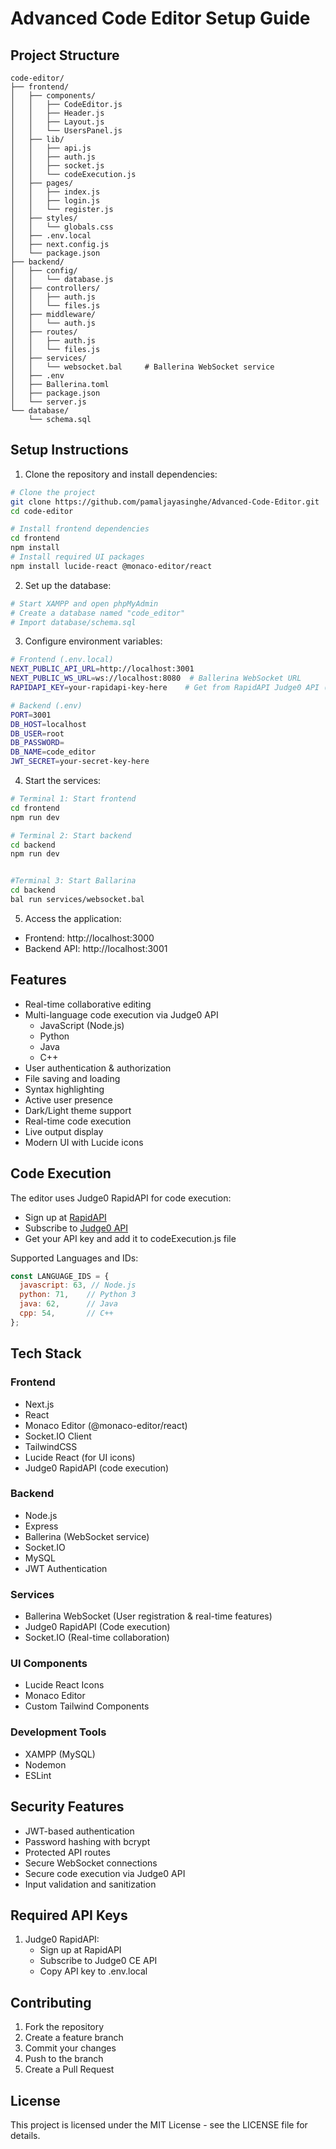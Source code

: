 # Advanced Code Editor Setup Guide

## Project Structure
```
code-editor/
├── frontend/
│   ├── components/
│   │   ├── CodeEditor.js
│   │   ├── Header.js
│   │   ├── Layout.js
│   │   └── UsersPanel.js
│   ├── lib/
│   │   ├── api.js
│   │   ├── auth.js
│   │   ├── socket.js
│   │   └── codeExecution.js
│   ├── pages/
│   │   ├── index.js
│   │   ├── login.js
│   │   └── register.js
│   ├── styles/
│   │   └── globals.css
│   ├── .env.local
│   ├── next.config.js
│   └── package.json
├── backend/
│   ├── config/
│   │   └── database.js
│   ├── controllers/
│   │   ├── auth.js
│   │   └── files.js
│   ├── middleware/
│   │   └── auth.js
│   ├── routes/
│   │   ├── auth.js
│   │   └── files.js
│   ├── services/
│   │   └── websocket.bal     # Ballerina WebSocket service
│   ├── .env
│   ├── Ballerina.toml
│   ├── package.json
│   └── server.js
└── database/
    └── schema.sql
```

## Setup Instructions

1. Clone the repository and install dependencies:
```bash
# Clone the project
git clone https://github.com/pamaljayasinghe/Advanced-Code-Editor.git
cd code-editor

# Install frontend dependencies
cd frontend
npm install
# Install required UI packages
npm install lucide-react @monaco-editor/react
```

2. Set up the database:
```bash
# Start XAMPP and open phpMyAdmin
# Create a database named "code_editor"
# Import database/schema.sql
```

3. Configure environment variables:
```bash
# Frontend (.env.local)
NEXT_PUBLIC_API_URL=http://localhost:3001
NEXT_PUBLIC_WS_URL=ws://localhost:8080  # Ballerina WebSocket URL
RAPIDAPI_KEY=your-rapidapi-key-here    # Get from RapidAPI Judge0 API (Free)

# Backend (.env)
PORT=3001
DB_HOST=localhost
DB_USER=root
DB_PASSWORD=
DB_NAME=code_editor
JWT_SECRET=your-secret-key-here
```

4. Start the services:
```bash
# Terminal 1: Start frontend
cd frontend
npm run dev

# Terminal 2: Start backend
cd backend
npm run dev


#Terminal 3: Start Ballarina
cd backend
bal run services/websocket.bal
```


5. Access the application:
- Frontend: http://localhost:3000
- Backend API: http://localhost:3001

## Features

- Real-time collaborative editing
- Multi-language code execution via Judge0 API
  - JavaScript (Node.js)
  - Python
  - Java
  - C++
- User authentication & authorization
- File saving and loading
- Syntax highlighting
- Active user presence
- Dark/Light theme support
- Real-time code execution
- Live output display
- Modern UI with Lucide icons

## Code Execution

The editor uses Judge0 RapidAPI for code execution:
- Sign up at [RapidAPI](https://rapidapi.com/)
- Subscribe to [Judge0 API](https://rapidapi.com/judge0-official/api/judge0-ce)
- Get your API key and add it to codeExecution.js file

Supported Languages and IDs:
```javascript
const LANGUAGE_IDS = {
  javascript: 63, // Node.js
  python: 71,    // Python 3
  java: 62,      // Java
  cpp: 54,       // C++
};
```

## Tech Stack

### Frontend
- Next.js
- React
- Monaco Editor (@monaco-editor/react)
- Socket.IO Client
- TailwindCSS
- Lucide React (for UI icons)
- Judge0 RapidAPI (code execution)

### Backend
- Node.js
- Express
- Ballerina (WebSocket service)
- Socket.IO
- MySQL
- JWT Authentication

### Services
- Ballerina WebSocket (User registration & real-time features)
- Judge0 RapidAPI (Code execution)
- Socket.IO (Real-time collaboration)

### UI Components
- Lucide React Icons
- Monaco Editor
- Custom Tailwind Components

### Development Tools
- XAMPP (MySQL)
- Nodemon
- ESLint

## Security Features

- JWT-based authentication
- Password hashing with bcrypt
- Protected API routes
- Secure WebSocket connections
- Secure code execution via Judge0 API
- Input validation and sanitization

## Required API Keys

1. Judge0 RapidAPI:
   - Sign up at RapidAPI
   - Subscribe to Judge0 CE API
   - Copy API key to .env.local

## Contributing

1. Fork the repository
2. Create a feature branch
3. Commit your changes
4. Push to the branch
5. Create a Pull Request

## License

This project is licensed under the MIT License - see the LICENSE file for details.
